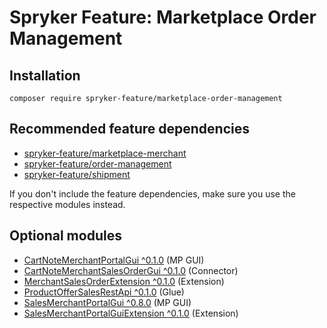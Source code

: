 # Spryker Feature: Marketplace Order Management



## Installation

```
composer require spryker-feature/marketplace-order-management
```

## Recommended feature dependencies
- [spryker-feature/marketplace-merchant](https://github.com/spryker-feature/marketplace-merchant)
- [spryker-feature/order-management](https://github.com/spryker-feature/order-management)
- [spryker-feature/shipment](https://github.com/spryker-feature/shipment)

If you don't include the feature dependencies, make sure you use the respective modules instead.

## Optional modules
- [CartNoteMerchantPortalGui ^0.1.0](https://github.com/spryker/cart-note-merchant-portal-gui) (MP GUI)
- [CartNoteMerchantSalesOrderGui ^0.1.0](https://github.com/spryker/cart-note-merchant-sales-order-gui) (Connector)
- [MerchantSalesOrderExtension ^0.1.0](https://github.com/spryker/merchant-sales-order-extension) (Extension)
- [ProductOfferSalesRestApi ^0.1.0](https://github.com/spryker/product-offer-sales-rest-api) (Glue)
- [SalesMerchantPortalGui ^0.8.0](https://github.com/spryker/sales-merchant-portal-gui) (MP GUI)
- [SalesMerchantPortalGuiExtension ^0.1.0](https://github.com/spryker/sales-merchant-portal-gui-extension) (Extension)
